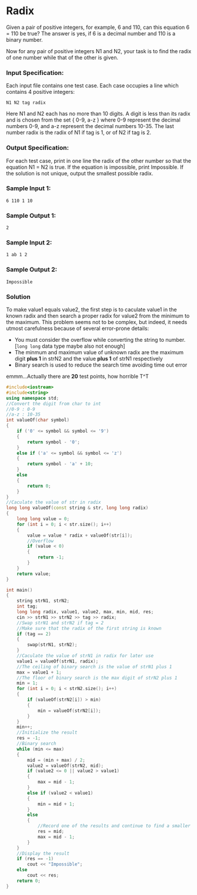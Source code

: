 # Radix
Given a pair of positive integers, for example, 6 and 110, can this equation 6 = 110 be true? The answer is yes, if 6 is a decimal number and 110 is a binary number.

Now for any pair of positive integers N1 and N2, your task is to find the radix of one number while that of the other is given.

### Input Specification:
Each input file contains one test case. Each case occupies a line which contains 4 positive integers:
```
N1 N2 tag radix
```
Here N1 and N2 each has no more than 10 digits. A digit is less than its radix and is chosen from the set { 0-9, a-z } where 0-9 represent the decimal numbers 0-9, and a-z represent the decimal numbers 10-35. The last number radix is the radix of N1 if tag is 1, or of N2 if tag is 2.

### Output Specification:
For each test case, print in one line the radix of the other number so that the equation N1 = N2 is true. If the equation is impossible, print Impossible. If the solution is not unique, output the smallest possible radix.

### Sample Input 1:
```in
6 110 1 10
```

### Sample Output 1:
```out
2
```

### Sample Input 2:
```in
1 ab 1 2
```

### Sample Output 2:
```out
Impossible
```

### Solution
To make value1 equals value2, the first step is to caculate value1 in the known radix and then search a proper radix for value2 from the minimum to the maximum. This problem seems not to be complex, but indeed, it needs utmost carefulness because of several error-prone details:
* You must consider the overflow while converting the string to number.[`long long` data type maybe also not enough]
* The minmum and maximum value of unknown radix are the maximum digit **plus 1** in strN2 and the value **plus 1** of strN1 respectively
* Binary search is used to reduce the search time avoiding time out error

emmm...Actually there are **20** test points, how horrible T^T

```C++
#include<iostream>
#include<string>
using namespace std;
//Convert the digit from char to int
//0-9 : 0-9
//a-z : 10-35
int valueOf(char symbol)
{
    if ('0' <= symbol && symbol <= '9')
    {
        return symbol - '0';
    }
    else if ('a' <= symbol && symbol <= 'z')
    {
        return symbol - 'a' + 10;
    }
    else
    {
        return 0;
    }
}
//Caculate the value of str in radix
long long valueOf(const string & str, long long radix)
{
    long long value = 0;
    for (int i = 0; i < str.size(); i++)
    {
        value = value * radix + valueOf(str[i]);
        //Overflow
        if (value < 0)
        {
            return -1;
        }
    }
    return value;
}

int main()
{
    string strN1, strN2;
    int tag;
    long long radix, value1, value2, max, min, mid, res;
    cin >> strN1 >> strN2 >> tag >> radix;
    //Swap strN1 and strN2 if tag = 2
    //Make sure that the radix of the first string is known
    if (tag == 2)
    {
        swap(strN1, strN2);
    }
    //Caculate the value of strN1 in radix for later use
    value1 = valueOf(strN1, radix);
    //The ceiling of binary search is the value of strN1 plus 1
    max = value1 + 1;
    //The floor of binary search is the max digit of strN2 plus 1
    min = 1;
    for (int i = 0; i < strN2.size(); i++)
    {
        if (valueOf(strN2[i]) > min)
        {
            min = valueOf(strN2[i]);
        }
    }
    min++;
    //Initialize the result
    res = -1;
    //Binary search
    while (min <= max)
    {
        mid = (min + max) / 2;
        value2 = valueOf(strN2, mid);
        if (value2 <= 0 || value2 > value1)
        {
            max = mid - 1;
        }
        else if (value2 < value1)
        {
            min = mid + 1;
        }
        else
        {
            //Record one of the results and continue to find a smaller one
            res = mid;
            max = mid - 1;
        }
    }
    //Display the result
    if (res == -1)
        cout << "Impossible";
    else
        cout << res;
    return 0;
}
```